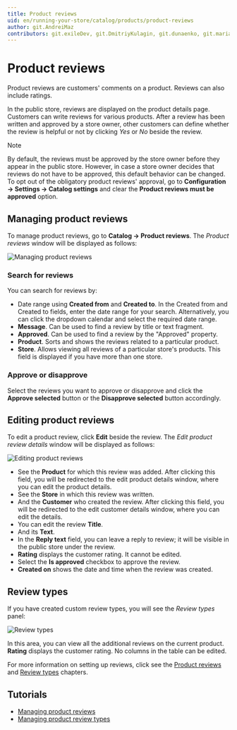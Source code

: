 ```yaml
---
title: Product reviews
uid: en/running-your-store/catalog/products/product-reviews
author: git.AndreiMaz
contributors: git.exileDev, git.DmitriyKulagin, git.dunaenko, git.mariannk
---
```


# Product reviews

Product reviews are customers' comments on a product. Reviews can also include ratings.

In the public store, reviews are displayed on the product details page. Customers can write reviews for various products. After a review has been written and approved by a store owner, other customers can define whether the review is helpful or not by clicking *Yes* or *No* beside the review.

> [!NOTE]
>
> By default, the reviews must be approved by the store owner before they appear in the public store. However, in case a store owner decides that reviews do not have to be approved, this default behavior can be changed. To opt out of the obligatory product reviews' approval, go to **Configuration → Settings → Catalog settings** and clear the **Product reviews must be approved** option.

## Managing product reviews

To manage product reviews, go to **Catalog → Product reviews**. The *Product reviews* window will be displayed as follows:

![Managing product reviews](_static/product-reviews/product_reviews2.png)

### Search for reviews

You can search for reviews by:

- Date range using **Created from** and **Created to**. In the Created from and Created to fields, enter the date range for your search. Alternatively, you can click the dropdown calendar and select the required date range.
- **Message**. Can be used to find a review by title or text fragment.
- **Approved**. Can be used to find a review by the "Approved" property.
- **Product**. Sorts and shows the reviews related to a particular product.
- **Store**. Allows viewing all reviews of a particular store's products. This field is displayed if you have more than one store.

### Approve or disapprove

Select the reviews you want to approve or disapprove and click the **Approve selected** button or the **Disapprove selected** button accordingly.

## Editing product reviews

To edit a product review, click **Edit** beside the review. The *Edit product review details* window will be displayed as follows:

![Editing product reviews](_static/product-reviews/edit_product_review_details.png)

- See the **Product** for which this review was added. After clicking this field, you will be redirected to the edit product details window, where you can edit the product details.
- See the **Store** in which this review was written.
- And the **Customer** who created the review. After clicking this field, you will be redirected to the edit customer details window, where you can edit the details.
- You can edit the review **Title**.
- And its **Text**.
- In the **Reply text** field, you can leave a reply to review; it will be visible in the public store under the review.
- **Rating** displays the customer rating. It cannot be edited.
- Select the **Is approved** checkbox to approve the review.
- **Created on** shows the date and time when the review was created.

## Review types

If you have created custom review types, you will see the *Review types* panel:

![Review types](_static/product-reviews/review-types.jpg)

In this area, you can view all the additional reviews on the current product. **Rating** displays the customer rating. No columns in the table can be edited.

For more information on setting up reviews, click see the [Product reviews](xref:en/running-your-store/catalog/catalog-settings#product-reviews) and [Review types](xref:en/running-your-store/catalog/catalog-settings#review-types) chapters.

## Tutorials

- [Managing product reviews](https://www.youtube.com/watch?v=TBOpCoEAMnU&feature=youtu.be)
- [Managing product review types](https://youtu.be/Ts7_T9sd1Do)
